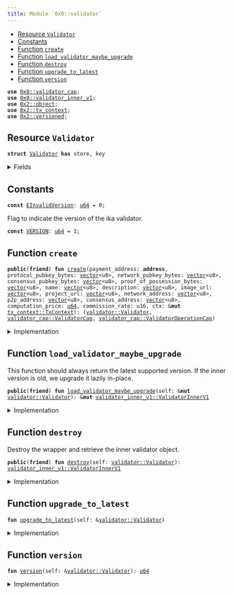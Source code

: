```yaml
---
title: Module `0x0::validator`
---
```




-  [Resource `Validator`](#0x0_validator_Validator)
-  [Constants](#@Constants_0)
-  [Function `create`](#0x0_validator_create)
-  [Function `load_validator_maybe_upgrade`](#0x0_validator_load_validator_maybe_upgrade)
-  [Function `destroy`](#0x0_validator_destroy)
-  [Function `upgrade_to_latest`](#0x0_validator_upgrade_to_latest)
-  [Function `version`](#0x0_validator_version)


<pre><code><b>use</b> <a href="validator_cap.md#0x0_validator_cap">0x0::validator_cap</a>;
<b>use</b> <a href="validator_inner.md#0x0_validator_inner_v1">0x0::validator_inner_v1</a>;
<b>use</b> <a href="../sui-framework/object.md#0x2_object">0x2::object</a>;
<b>use</b> <a href="../sui-framework/tx_context.md#0x2_tx_context">0x2::tx_context</a>;
<b>use</b> <a href="../sui-framework/versioned.md#0x2_versioned">0x2::versioned</a>;
</code></pre>



<a name="0x0_validator_Validator"></a>

## Resource `Validator`



<pre><code><b>struct</b> <a href="validator.md#0x0_validator_Validator">Validator</a> <b>has</b> store, key
</code></pre>



<details>
<summary>Fields</summary>


<dl>
<dt>
<code>id: <a href="../sui-framework/object.md#0x2_object_UID">object::UID</a></code>
</dt>
<dd>

</dd>
<dt>
<code>inner: <a href="../sui-framework/versioned.md#0x2_versioned_Versioned">versioned::Versioned</a></code>
</dt>
<dd>

</dd>
</dl>


</details>

<a name="@Constants_0"></a>

## Constants


<a name="0x0_validator_EInvalidVersion"></a>



<pre><code><b>const</b> <a href="validator.md#0x0_validator_EInvalidVersion">EInvalidVersion</a>: <a href="../move-stdlib/u64.md#0x1_u64">u64</a> = 0;
</code></pre>



<a name="0x0_validator_VERSION"></a>

Flag to indicate the version of the ika validator.


<pre><code><b>const</b> <a href="validator.md#0x0_validator_VERSION">VERSION</a>: <a href="../move-stdlib/u64.md#0x1_u64">u64</a> = 1;
</code></pre>



<a name="0x0_validator_create"></a>

## Function `create`



<pre><code><b>public</b>(<b>friend</b>) <b>fun</b> <a href="validator.md#0x0_validator_create">create</a>(payment_address: <b>address</b>, protocol_pubkey_bytes: <a href="../move-stdlib/vector.md#0x1_vector">vector</a>&lt;u8&gt;, network_pubkey_bytes: <a href="../move-stdlib/vector.md#0x1_vector">vector</a>&lt;u8&gt;, consensus_pubkey_bytes: <a href="../move-stdlib/vector.md#0x1_vector">vector</a>&lt;u8&gt;, proof_of_possession_bytes: <a href="../move-stdlib/vector.md#0x1_vector">vector</a>&lt;u8&gt;, name: <a href="../move-stdlib/vector.md#0x1_vector">vector</a>&lt;u8&gt;, description: <a href="../move-stdlib/vector.md#0x1_vector">vector</a>&lt;u8&gt;, image_url: <a href="../move-stdlib/vector.md#0x1_vector">vector</a>&lt;u8&gt;, project_url: <a href="../move-stdlib/vector.md#0x1_vector">vector</a>&lt;u8&gt;, network_address: <a href="../move-stdlib/vector.md#0x1_vector">vector</a>&lt;u8&gt;, p2p_address: <a href="../move-stdlib/vector.md#0x1_vector">vector</a>&lt;u8&gt;, consensus_address: <a href="../move-stdlib/vector.md#0x1_vector">vector</a>&lt;u8&gt;, computation_price: <a href="../move-stdlib/u64.md#0x1_u64">u64</a>, commission_rate: u16, ctx: &<b>mut</b> <a href="../sui-framework/tx_context.md#0x2_tx_context_TxContext">tx_context::TxContext</a>): (<a href="validator.md#0x0_validator_Validator">validator::Validator</a>, <a href="validator_cap.md#0x0_validator_cap_ValidatorCap">validator_cap::ValidatorCap</a>, <a href="validator_cap.md#0x0_validator_cap_ValidatorOperationCap">validator_cap::ValidatorOperationCap</a>)
</code></pre>



<details>
<summary>Implementation</summary>


<pre><code><b>public</b>(<a href="../sui-framework/package.md#0x2_package">package</a>) <b>fun</b> <a href="validator.md#0x0_validator_create">create</a>(
    payment_address: <b>address</b>,
    protocol_pubkey_bytes: <a href="../move-stdlib/vector.md#0x1_vector">vector</a>&lt;u8&gt;,
    network_pubkey_bytes: <a href="../move-stdlib/vector.md#0x1_vector">vector</a>&lt;u8&gt;,
    consensus_pubkey_bytes: <a href="../move-stdlib/vector.md#0x1_vector">vector</a>&lt;u8&gt;,
    proof_of_possession_bytes: <a href="../move-stdlib/vector.md#0x1_vector">vector</a>&lt;u8&gt;,
    name: <a href="../move-stdlib/vector.md#0x1_vector">vector</a>&lt;u8&gt;,
    description: <a href="../move-stdlib/vector.md#0x1_vector">vector</a>&lt;u8&gt;,
    image_url: <a href="../move-stdlib/vector.md#0x1_vector">vector</a>&lt;u8&gt;,
    project_url: <a href="../move-stdlib/vector.md#0x1_vector">vector</a>&lt;u8&gt;,
    network_address: <a href="../move-stdlib/vector.md#0x1_vector">vector</a>&lt;u8&gt;,
    p2p_address: <a href="../move-stdlib/vector.md#0x1_vector">vector</a>&lt;u8&gt;,
    consensus_address: <a href="../move-stdlib/vector.md#0x1_vector">vector</a>&lt;u8&gt;,
    computation_price: <a href="../move-stdlib/u64.md#0x1_u64">u64</a>,
    commission_rate: u16,
    ctx: &<b>mut</b> TxContext,
): (<a href="validator.md#0x0_validator_Validator">Validator</a>, ValidatorCap, ValidatorOperationCap) {
    <b>let</b> validator_uid = <a href="../sui-framework/object.md#0x2_object_new">object::new</a>(ctx);

    <b>let</b> validator_id = validator_uid.to_inner();

    <b>let</b> cap = <a href="validator_cap.md#0x0_validator_cap_new_validator_cap">validator_cap::new_validator_cap</a>(validator_id, ctx);

    <b>let</b> operation_cap = <a href="validator_cap.md#0x0_validator_cap_new_validator_operation_cap">validator_cap::new_validator_operation_cap</a>(
        validator_id,
        ctx,
    );

    <b>let</b> cap_id = <a href="../sui-framework/object.md#0x2_object_id">object::id</a>(&cap);
    <b>let</b> operation_cap_id = <a href="../sui-framework/object.md#0x2_object_id">object::id</a>(&operation_cap);

    <b>let</b> <a href="validator_inner.md#0x0_validator_inner_v1">validator_inner_v1</a> = <a href="validator_inner.md#0x0_validator_inner_v1_create">validator_inner_v1::create</a>(
        validator_id,
        cap_id,
        operation_cap_id,
        payment_address,
        protocol_pubkey_bytes,
        network_pubkey_bytes,
        consensus_pubkey_bytes,
        proof_of_possession_bytes,
        name,
        description,
        image_url,
        project_url,
        network_address,
        p2p_address,
        consensus_address,
        computation_price,
        commission_rate,
        ctx,
    );

    <b>let</b> <a href="validator.md#0x0_validator">validator</a> = <a href="validator.md#0x0_validator_Validator">Validator</a> {
        id: validator_uid,
        inner: <a href="../sui-framework/versioned.md#0x2_versioned_create">versioned::create</a>(<a href="validator.md#0x0_validator_VERSION">VERSION</a>, <a href="validator_inner.md#0x0_validator_inner_v1">validator_inner_v1</a>, ctx),
    };
    (<a href="validator.md#0x0_validator">validator</a>, cap, operation_cap)
}
</code></pre>



</details>

<a name="0x0_validator_load_validator_maybe_upgrade"></a>

## Function `load_validator_maybe_upgrade`

This function should always return the latest supported version.
If the inner version is old, we upgrade it lazily in-place.


<pre><code><b>public</b>(<b>friend</b>) <b>fun</b> <a href="validator.md#0x0_validator_load_validator_maybe_upgrade">load_validator_maybe_upgrade</a>(self: &<b>mut</b> <a href="validator.md#0x0_validator_Validator">validator::Validator</a>): &<b>mut</b> <a href="validator_inner.md#0x0_validator_inner_v1_ValidatorInnerV1">validator_inner_v1::ValidatorInnerV1</a>
</code></pre>



<details>
<summary>Implementation</summary>


<pre><code><b>public</b>(<a href="../sui-framework/package.md#0x2_package">package</a>) <b>fun</b> <a href="validator.md#0x0_validator_load_validator_maybe_upgrade">load_validator_maybe_upgrade</a>(self: &<b>mut</b> <a href="validator.md#0x0_validator_Validator">Validator</a>): &<b>mut</b> ValidatorInnerV1 {
    <a href="validator.md#0x0_validator_upgrade_to_latest">upgrade_to_latest</a>(self);
    <a href="../sui-framework/versioned.md#0x2_versioned_load_value_mut">versioned::load_value_mut</a>(&<b>mut</b> self.inner)
}
</code></pre>



</details>

<a name="0x0_validator_destroy"></a>

## Function `destroy`

Destroy the wrapper and retrieve the inner validator object.


<pre><code><b>public</b>(<b>friend</b>) <b>fun</b> <a href="validator.md#0x0_validator_destroy">destroy</a>(self: <a href="validator.md#0x0_validator_Validator">validator::Validator</a>): <a href="validator_inner.md#0x0_validator_inner_v1_ValidatorInnerV1">validator_inner_v1::ValidatorInnerV1</a>
</code></pre>



<details>
<summary>Implementation</summary>


<pre><code><b>public</b>(<a href="../sui-framework/package.md#0x2_package">package</a>) <b>fun</b> <a href="validator.md#0x0_validator_destroy">destroy</a>(self: <a href="validator.md#0x0_validator_Validator">Validator</a>): ValidatorInnerV1 {
    <a href="validator.md#0x0_validator_upgrade_to_latest">upgrade_to_latest</a>(&self);
    <b>let</b> <a href="validator.md#0x0_validator_Validator">Validator</a> { id, inner } = self;
    id.delete();
    <a href="../sui-framework/versioned.md#0x2_versioned_destroy">versioned::destroy</a>(inner)
}
</code></pre>



</details>

<a name="0x0_validator_upgrade_to_latest"></a>

## Function `upgrade_to_latest`



<pre><code><b>fun</b> <a href="validator.md#0x0_validator_upgrade_to_latest">upgrade_to_latest</a>(self: &<a href="validator.md#0x0_validator_Validator">validator::Validator</a>)
</code></pre>



<details>
<summary>Implementation</summary>


<pre><code><b>fun</b> <a href="validator.md#0x0_validator_upgrade_to_latest">upgrade_to_latest</a>(self: &<a href="validator.md#0x0_validator_Validator">Validator</a>) {
    <b>let</b> version = <a href="validator.md#0x0_validator_version">version</a>(self);
    // TODO: When new versions are added, we need <b>to</b> explicitly upgrade here.
    <b>assert</b>!(version == <a href="validator.md#0x0_validator_VERSION">VERSION</a>, <a href="validator.md#0x0_validator_EInvalidVersion">EInvalidVersion</a>);
}
</code></pre>



</details>

<a name="0x0_validator_version"></a>

## Function `version`



<pre><code><b>fun</b> <a href="validator.md#0x0_validator_version">version</a>(self: &<a href="validator.md#0x0_validator_Validator">validator::Validator</a>): <a href="../move-stdlib/u64.md#0x1_u64">u64</a>
</code></pre>



<details>
<summary>Implementation</summary>


<pre><code><b>fun</b> <a href="validator.md#0x0_validator_version">version</a>(self: &<a href="validator.md#0x0_validator_Validator">Validator</a>): <a href="../move-stdlib/u64.md#0x1_u64">u64</a> {
    <a href="../sui-framework/versioned.md#0x2_versioned_version">versioned::version</a>(&self.inner)
}
</code></pre>



</details>
